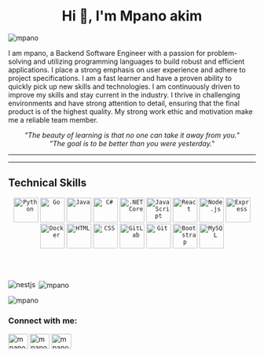 <h1 align="center">Hi 👋, I'm Mpano akim</h1>

<p align="left"> <img src="https://komarev.com/ghpvc/?username=mpano&label=Profile%20views&color=0e75b6&style=flat" alt="mpano" /> </p>

I am mpano, a Backend Software Engineer with a passion for problem-solving and utilizing programming languages to build robust and efficient applications. I place a strong emphasis on user experience and adhere to project specifications. I am a fast learner and have a proven ability to quickly pick up new skills and technologies. I am continuously driven to improve my skills and stay current in the industry. I thrive in challenging environments and have strong attention to detail, ensuring that the final product is of the highest quality. My strong work ethic and motivation make me a reliable team member.

<div align="center">
	<i>"The beauty of learning is that no one can take it away from you."</i> 
	<br><i>"The goal is to be better than you were yesterday."</i>
</div>

<hr>


<hr>

## Technical Skills

<div align="center">
	<code><img height="50" src="https://user-images.githubusercontent.com/25181517/183423507-c056a6f9-1ba8-4312-a350-19bcbc5a8697.png" alt="Python" title="Python" /></code>
	<code><img height="50" src="https://user-images.githubusercontent.com/25181517/192149581-88194d20-1a37-4be8-8801-5dc0017ffbbe.png" alt="Go" title="Go" /></code>
	<code><img height="50" src="https://user-images.githubusercontent.com/25181517/117201156-9a724800-adec-11eb-9a9d-3cd0f67da4bc.png" alt="Java" title="Java" /></code>
	<code><img height="50" src="https://user-images.githubusercontent.com/25181517/121405384-444d7300-c95d-11eb-959f-913020d3bf90.png" alt="C#" title="C#" /></code>
	<code><img height="50" src="https://user-images.githubusercontent.com/25181517/121405754-b4f48f80-c95d-11eb-8893-fc325bde617f.png" alt=".NET Core" title=".NET Core" /></code>
	<code><img height="50" src="https://user-images.githubusercontent.com/25181517/117447155-6a868a00-af3d-11eb-9cfe-245df15c9f3f.png" alt="JavaScript" title="JavaScript" /></code>
	<code><img height="50" src="https://user-images.githubusercontent.com/25181517/183897015-94a058a6-b86e-4e42-a37f-bf92061753e5.png" alt="React" title="React" /></code>
	<code><img height="50" src="https://user-images.githubusercontent.com/25181517/183568594-85e280a7-0d7e-4d1a-9028-c8c2209e073c.png" alt="Node.js" title="Node.js" /></code>
	<code><img height="50" src="https://user-images.githubusercontent.com/25181517/183859966-a3462d8d-1bc7-4880-b353-e2cbed900ed6.png" alt="Express" title="Express" /></code>
	<code><img height="50" src="https://user-images.githubusercontent.com/25181517/117207330-263ba280-adf4-11eb-9b97-0ac5b40bc3be.png" alt="Docker" title="Docker" /></code>
	<code><img height="50" src="https://user-images.githubusercontent.com/25181517/192158954-f88b5814-d510-4564-b285-dff7d6400dad.png" alt="HTML" title="HTML" /></code>
	<code><img height="50" src="https://user-images.githubusercontent.com/25181517/183898674-75a4a1b1-f960-4ea9-abcb-637170a00a75.png" alt="CSS" title="CSS" /></code>
	<code><img height="50" src="https://user-images.githubusercontent.com/25181517/192108376-c675d39b-90f6-4073-bde6-5a9291644657.png" alt="GitLab" title="GitLab" /></code>
	<code><img height="50" src="https://user-images.githubusercontent.com/25181517/192108372-f71d70ac-7ae6-4c0d-8395-51d8870c2ef0.png" alt="Git" title="Git" /></code>
	<code><img height="50" src="https://user-images.githubusercontent.com/25181517/183898054-b3d693d4-dafb-4808-a509-bab54cf5de34.png" alt="Bootstrap" title="Bootstrap" /></code>
	<code><img height="50" src="https://user-images.githubusercontent.com/25181517/183896128-ec99105a-ec1a-4d85-b08b-1aa1620b2046.png" alt="MySQL" title="MySQL" /></code>
</div>

<br><br>

<p><img align="left" src="https://github-readme-stats.vercel.app/api/top-langs?username=nestjs&show_icons=true&locale=en&layout=compact&theme=tokyonight" alt="nestjs" /></p>

<p>&nbsp;<img align="center" src="https://github-readme-stats.vercel.app/api?username=mpano&show_icons=true&locale=en&theme=tokyonight" alt="mpano" /></p>

<p><img align="center" src="https://github-readme-streak-stats.herokuapp.com/?user=mpano&&theme=tokyonight" alt="mpano" /></p>

<h3 align="left">Connect with me:</h3>
<p align="left">
<a href="https://twitter.com/mpanoakim" target="blank"><img align="center" src="https://raw.githubusercontent.com/rahuldkjain/github-profile-readme-generator/master/src/images/icons/Social/twitter.svg" alt="mpanoakim" height="30" width="40" /></a>
<a href="https://linkedin.com/in/mpano-akim-90b0561b8" target="blank"><img align="center" src="https://raw.githubusercontent.com/rahuldkjain/github-profile-readme-generator/master/src/images/icons/Social/linked-in-alt.svg" alt="mpano-akim-90b0561b8" height="30" width="40" /></a>
<a href="https://instagram.com/mpanoakim" target="blank"><img align="center" src="https://raw.githubusercontent.com/rahuldkjain/github-profile-readme-generator/master/src/images/icons/Social/instagram.svg" alt="mpanoakim" height="30" width="40" /></a>
</p>
